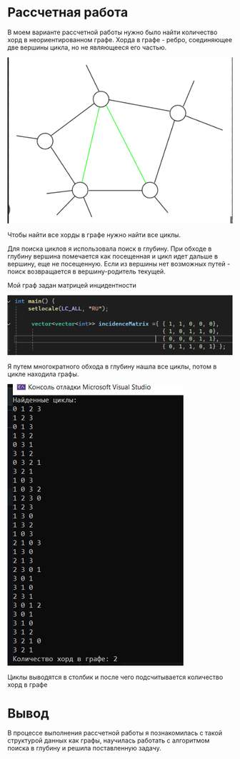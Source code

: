 # Рассчетная работа 
В моем варианте рассчетной работы нужно было найти количество хорд в неориентированном графе.
 Хорда в графе - ребро, соединяющее две вершины цикла, но не являющееся его частью.
 
![](image-1.png)

Чтобы найти все хорды в графе нужно найти все циклы.

Для поиска циклов я использовала поиск в глубину. При обходе в глубину вершина помечается как посещенная и цикл идет дальше в вершину, еще не посещенную.
Если из вершины нет возможных путей - поиск возвращается в вершину-родитель текущей.

Мой граф задан матрицей инцидентности

![](image.png)

Я путем многократного обхода в глубину нашла все циклы, потом в цикле находила графы.

![](1.png)

Циклы выводятся в столбик и после чего подсчитывается количество хорд в графе

# Вывод

В процессе выполнения рассчетной работы я познакомилась с такой структурой данных как графы, научилась работать с алгоритмом поиска в глубину и решила поставленную задачу.
